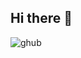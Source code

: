 ## Hi there 👋



![ghub](https://user-images.githubusercontent.com/62460299/157443583-cb06cc4d-68eb-437b-8aee-bc01081dd7bd.jpg)
